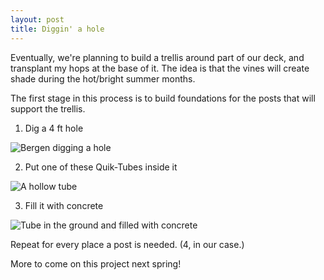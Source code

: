 ```yaml
---
layout: post
title: Diggin' a hole
---
```


Eventually, we're planning to build a trellis around part of our deck, and transplant my hops at the base of it. The idea is that the vines will create shade during the hot/bright summer months.

The first stage in this process is to build foundations for the posts that will support the trellis.

1) Dig a 4 ft hole

![Bergen digging a hole](../images/IMG_20201017_105307248.jpg)

2) Put one of these Quik-Tubes inside it

![A hollow tube](../images/IMG_20201017_130520989.jpg)

3) Fill it with concrete

![Tube in the ground and filled with concrete](../images/IMG_20201017_105259482.jpg)

Repeat for every place a post is needed. (4, in our case.)

More to come on this project next spring!
